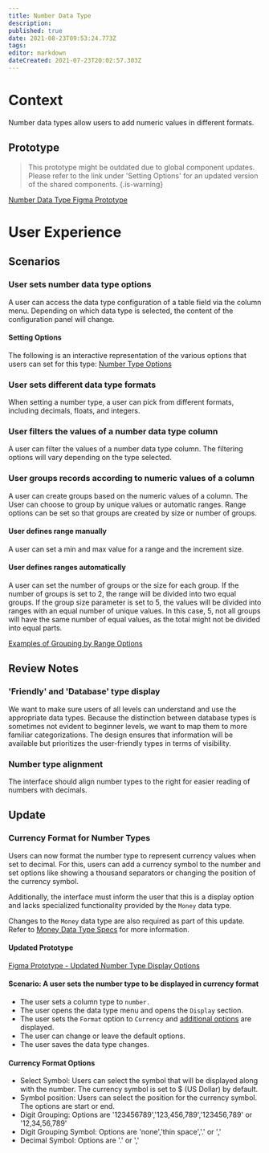 ```yaml
---
title: Number Data Type
description: 
published: true
date: 2021-08-23T09:53:24.773Z
tags: 
editor: markdown
dateCreated: 2021-07-23T20:02:57.303Z
---
```


# Context

Number data types allow users to add numeric values in different formats.

## Prototype

> This prototype might be outdated due to global component updates. Please refer to the link under 'Setting Options' for an updated version of the shared components.
{.is-warning}

[Number Data Type Figma Prototype](https://www.figma.com/proto/Uaf1ntcldzK2U41Jhw6vS2/Mathesar-MVP?page-id=3043%3A25937&node-id=3118%3A23009&viewport=-201%2C-496%2C0.35054445266723633&scaling=contain&starting-point-node-id=3118%3A23009)

# User Experience

## Scenarios

### User sets number data type options

A user can access the data type configuration of a table field via the column menu. Depending on which data type is selected, the content of the configuration panel will change.

#### Setting Options

The following is an interactive representation of the various options that users can set for this type:
[Number Type Options](https://www.figma.com/proto/Uaf1ntcldzK2U41Jhw6vS2/Mathesar-MVP?page-id=4260%3A37440&node-id=4270%3A39634&viewport=324%2C48%2C0.21&scaling=contain&starting-point-node-id=4270%3A39634&show-proto-sidebar=1)

### User sets different data type formats

When setting a number type, a user can pick from different formats, including decimals, floats, and integers.

### User filters the values of a number data type column

A user can filter the values of a number data type column. The filtering options will vary depending on the type selected. 

### User groups records according to numeric values of a column

A user can create groups based on the numeric values of a column. The User can choose to group by unique values or automatic ranges. Range options can be set so that groups are created by size or number of groups.

#### User defines range manually

A user can set a min and max value for a range and the increment size.

#### User defines ranges automatically
A user can set the number of groups or the size for each group. If the number of groups is set to 2, the range will be divided into two equal groups. If the group size parameter is set to 5, the values will be divided into ranges with an equal number of unique values. In this case, 5, not all groups will have the same number of equal values, as the total might not be divided into equal parts.

[Examples of Grouping by Range Options](https://www.figma.com/proto/Uaf1ntcldzK2U41Jhw6vS2/Mathesar-MVP?page-id=3458%3A26001&node-id=3469%3A27264&viewport=69%2C76%2C0.7793133854866028&scaling=min-zoom)

## Review Notes

### 'Friendly' and 'Database' type display

We want to make sure users of all levels can understand and use the appropriate data types. Because the distinction between database types is sometimes not evident to beginner levels, we want to map them to more familiar categorizations. The design ensures that information will be available but prioritizes the user-friendly types in terms of visibility.

### Number type alignment

The interface should align number types to the right for easier reading of numbers with decimals.

## Update

### Currency Format for Number Types

Users can now format the number type to represent currency values when set to decimal. For this, users can add a currency symbol to the number and set options like showing a thousand separators or changing the position of the currency symbol.

Additionally, the interface must inform the user that this is a display option and lacks specialized functionality provided by the `Money` data type.

Changes to the `Money` data type are also required as part of this update. Refer to [Money Data Type Specs](/design/specs/money-data-type) for more information.

#### Updated Prototype

[Figma Prototype - Updated Number Type Display Options](https://www.figma.com/proto/Uaf1ntcldzK2U41Jhw6vS2/Mathesar-MVP?page-id=7552%3A83433&node-id=7552%3A83433&viewport=241%2C48%2C0.46&scaling=contain)

#### Scenario: A user sets the number type to be displayed in currency format

- The user sets a column type to `number.`
- The user opens the data type menu and opens the `Display` section.
- The user sets the `Format` option to `Currency` and [additional options](#currency_format_options) are displayed.
- The user can change or leave the default options.
- The user saves the data type changes.

#### Currency Format Options

- Select Symbol: Users can select the symbol that will be displayed along with the number. The currency symbol is set to $ (US Dollar) by default.
- Symbol position: Users can select the position for the currency symbol. The options are start or end.
- Digit Grouping: Options are '123456789','123,456,789','123456,789' or '12,34,56,789'
- Digit Grouping Symbol: Options are 'none','thin space','.' or ','
- Decimal Symbol: Options are '.' or ','
